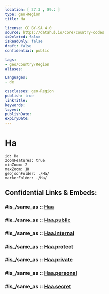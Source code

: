 ```yaml
---
location: [ 27.3 , 89.2 ] 
type: geo-Region
title: Ha

license: CC BY-SA 4.0
source: https://datahub.io/core/country-codes
isDeleted: false
isReadOnly: false
draft: false
confidential: public

tags:
- geo/Country/Region
aliases:

Languages:
- de

cssclasses: geo-Region
publish: true
linkTitle: 
keywords: 
layout: 
publishDate: 
expiryDate: 
---
```


# Ha

```leaflet
id: Ha
zoomFeatures: true 
minZoom: 2 
maxZoom: 18
geojsonFolder: ./Ha/
markerFolder: ./Ha/
```


## Confidential Links & Embeds: 

### #is_/same_as :: [Haa](/_Standards/Earth/Continent/Asia/Asia~South/Bhutan/Districts~Bhutan/Haa.md) 

### #is_/same_as :: [Haa.public](/_public/Earth/Continent/Asia/Asia~South/Bhutan/Districts~Bhutan/Haa.public.md) 

### #is_/same_as :: [Haa.internal](/_internal/Earth/Continent/Asia/Asia~South/Bhutan/Districts~Bhutan/Haa.internal.md) 

### #is_/same_as :: [Haa.protect](/_protect/Earth/Continent/Asia/Asia~South/Bhutan/Districts~Bhutan/Haa.protect.md) 

### #is_/same_as :: [Haa.private](/_private/Earth/Continent/Asia/Asia~South/Bhutan/Districts~Bhutan/Haa.private.md) 

### #is_/same_as :: [Haa.personal](/_personal/Earth/Continent/Asia/Asia~South/Bhutan/Districts~Bhutan/Haa.personal.md) 

### #is_/same_as :: [Haa.secret](/_secret/Earth/Continent/Asia/Asia~South/Bhutan/Districts~Bhutan/Haa.secret.md)

